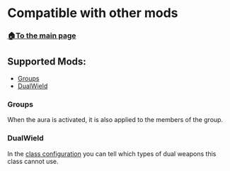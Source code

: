 # Compatible with other mods

###  [🏠To the main page](https://github.com/FroggerHH/Frogger-Tribe-Classes-WIKI#readme)

## Supported Mods:
* [Groups](https://valheim.thunderstore.io/package/Smoothbrain/Groups/)
* [DualWield](https://valheim.thunderstore.io/package/Smoothbrain/DualWield/)

### Groups
When the aura is activated, it is also applied to the members of the group.

### DualWield
In the [class configuration](https://github.com/FroggerHH/Frogger-Tribe-Classes-WIKI/blob/main/LevelTree.md#нclass-settings) you can tell which types of dual weapons this class cannot use.
